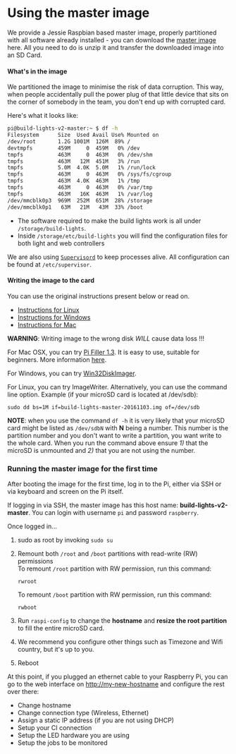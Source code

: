 # Using the master image

We provide a Jessie Raspbian based master image, properly partitioned with all software already installed - you can download the [master image](https://s3-ap-southeast-2.amazonaws.com/dius-build-lights-assets/build-lights-master-20170109.img.gz) here. All you need to do is unzip it and transfer the downloaded image into an SD Card.

#### What's in the image

We partitioned the image to minimise the risk of data corruption. This way, when people accidentally pull the power plug of that little device that sits on the corner of somebody in the team, you don't end up with corrupted card.

Here's what it looks like:

```sh
pi@build-lights-v2-master:~ $ df -h
Filesystem      Size  Used Avail Use% Mounted on
/dev/root       1.2G 1001M  126M  89% /
devtmpfs        459M     0  459M   0% /dev
tmpfs           463M     0  463M   0% /dev/shm
tmpfs           463M   12M  451M   3% /run
tmpfs           5.0M  4.0K  5.0M   1% /run/lock
tmpfs           463M     0  463M   0% /sys/fs/cgroup
tmpfs           463M  4.0K  463M   1% /tmp
tmpfs           463M     0  463M   0% /var/tmp
tmpfs           463M   16K  463M   1% /var/log
/dev/mmcblk0p3  969M  252M  651M  28% /storage
/dev/mmcblk0p1   63M   21M   43M  33% /boot
```

* The software required to make the build lights work is all under `/storage/build-lights`.
* Inside `/storage/etc/build-lights` you will find the configuration files for both light and web controllers

We are also using [`Supervisord`](http://supervisord.org) to keep processes alive. All configuration can be found at `/etc/supervisor`.

#### Writing the image to the card

You can use the original instructions present below or read on.

* [Instructions for Linux](https://www.raspberrypi.org/documentation/installation/installing-images/linux.md)
* [Instructions for Windows](https://www.raspberrypi.org/documentation/installation/installing-images/windows.md)
* [Instructions for Mac](https://www.raspberrypi.org/documentation/installation/installing-images/mac.md)

**WARNING**: Writing image to the wrong disk _WILL_ cause data loss !!!

For Mac OSX, you can try [Pi Filler 1.3](http://ivanx.com/raspberrypi/files/PiFiller.zip). It is easy to use, suitable for beginners. More information [here](http://ivanx.com/raspberrypi/).

For Windows, you can try [Win32DiskImager](http://sourceforge.net/projects/win32diskimager).

For Linux, you can try ImageWriter. Alternatively, you can use the command line option. Example \(if your microSD card is located at /dev/sdb\):

```
sudo dd bs=1M if=build-lights-master-20161103.img of=/dev/sdb
```

**NOTE**: when you use the command `df -h` it is very likely that your microSD card might be listed as `/dev/sdbN` with **N** being a number. This number is the partition number and you don't want to write a partition, you want write to the whole card. When you run the command above ensure _1\)_ that the microSD is unmounted and _2\)_ that you are not using the number.

### Running the master image for the first time

After booting the image for the first time, log in to the Pi, either via SSH or via keyboard and screen on the Pi itself.

If logging in via SSH, the master image has this host name: **build-lights-v2-master**. You can login with username `pi` and password `raspberry`.

Once logged in...

1. sudo as root by invoking `sudo su`
2. Remount both `/root` and `/boot` partitions with read-write \(RW\) permissions  
   To remount `/root` partition with RW permission, run this command:

   ```
   rwroot
   ```

   To remount `/boot` partition with RW permission, run this command:

   ```
   rwboot
   ```

3. Run `raspi-config` to change the **hostname** and **resize the root partition** to fill the entire microSD card.

4. We recommend you configure other things such as Timezone and Wifi country, but it's up to you.

5. Reboot   

At this point, if you plugged an ethernet cable to your Raspberry Pi, you can go to the web interface on [http://my-new-hostname](http://my-new-hostname) and configure the rest over there:

* Change hostname
* Change connection type \(Wireless, Ethernet\)
* Assign a static IP address \(if you are not using DHCP\)
* Setup your CI connection
* Setup the LED hardware you are using
* Setup the jobs to be monitored



